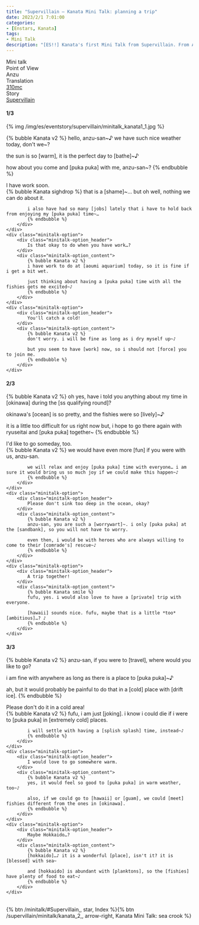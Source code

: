 ```yaml
---
title: "Supervillain – Kanata Mini Talk: planning a trip"
date: 2023/2/1 7:01:00
categories:
- [Enstars, Kanata]
tags:
- Mini Talk
description: "[ES!!] Kanata's first Mini Talk from Supervillain. From Anzu's POV."
---
```

<div class="three-wrapper" style="--storyColor:#5ac189;--storyColor-rgb:90,193,137;--storyColor-h:147.4;--storyColor-s:45.4%;--storyColor-l:55.5%;">
    <div class="info-area">
        <div class="info">
            <div class="info-item characters">
                <div class="label">
                    Mini talk
                </div>
                <div class="value">
								<a href="/categories/Enstars/Kanata" character="Kanata"></a>
                </div>
            </div>
            <div class="info-item one">
                <div class="label">
                    Point of View
                </div>
                <div class="value">
                    Anzu
                </div>
            </div>
            <div class="info-item two">
                <div class="label">
                    Translation
                </div>
                <div class="value">
                    <a href="/about">310mc</a>
                </div>
            </div>
            <div class="info-item three">
                <div class="label">
                   Story
                </div>
                <div class="value">
                    <a href="/supervillain">Supervillain</a>
                </div>
            </div>
        </div>
    </div>
</div>

<!-- more -->

#### <div mt="rare"></div> 1/3

{% img /img/es/eventstory/supervillain/minitalk_kanata1_1.jpg %}

{% bubble Kanata v2 %}
hello, anzu-san\~♪ we have such nice weather today, don't we\~?

the sun is so [warm], it is the perfect day to [bathe]~♪

how about you come and [puka puka] with me, anzu-san~?
{% endbubble %}

<div class="minitalk" character="Anzu">
    <div class="minitalk-option">
        <div class="minitalk-option_header">
            I have work soon.
        </div>
        <div class="minitalk-option_content">
            {% bubble Kanata sighdrop %}
            that is a [shame]~… but oh well, nothing we can do about it.

            i also have had so many [jobs] lately that i have to hold back from enjoying my [puka puka] time~…         
			{% endbubble %}
        </div>
    </div>
    <div class="minitalk-option">
        <div class="minitalk-option_header">
            Is that okay to do when you have work…?
        </div>
        <div class="minitalk-option_content">
            {% bubble Kanata v2 %}
            i have work to do at [aoumi aquarium] today, so it is fine if i get a bit wet.

            just thinking about having a [puka puka] time with all the fishies gets me excited~♪
			{% endbubble %}
        </div>
    </div>
    <div class="minitalk-option">
        <div class="minitalk-option_header">
            You'll catch a cold!
        </div>
        <div class="minitalk-option_content">
            {% bubble Kanata v2 %}
            don't worry. i will be fine as long as i dry myself up~♪

            but you seem to have [work] now, so i should not [force] you to join me.
			{% endbubble %}
        </div>
    </div>
</div>

#### <div mt="rare"></div> 2/3

{% bubble Kanata v2 %}
oh yes, have i told you anything about my time in [okinawa] during the [ss qualifying round]?

okinawa's [ocean] is so pretty, and the fishies were so [lively]~♪

it is a little too difficult for us right now but, i hope to go there again with ryuseitai and [puka puka] together~
{% endbubble %}

<div class="minitalk" character="Anzu">
    <div class="minitalk-option">
        <div class="minitalk-option_header">
            I'd like to go someday, too.
        </div>
        <div class="minitalk-option_content">
            {% bubble Kanata v2 %}
            we would have even more [fun] if you were with us, anzu-san.

            we will relax and enjoy [puka puka] time with everyone… i am sure it would bring us so much joy if we could make this happen~♪
			{% endbubble %}
        </div>
    </div>
    <div class="minitalk-option">
        <div class="minitalk-option_header">
            Please don't sink too deep in the ocean, okay?
        </div>
        <div class="minitalk-option_content">
            {% bubble Kanata v2 %}
            anzu-san, you are such a [worrywart]~. i only [puka puka] at the [sandbank], so you will not have to worry.

            even then, i would be with heroes who are always willing to come to their [comrade's] rescue~♪
			{% endbubble %}
        </div>
    </div>
    <div class="minitalk-option">
        <div class="minitalk-option_header">
            A trip together!
        </div>
        <div class="minitalk-option_content">
            {% bubble Kanata smile %}
            fufu, yes. i would also love to have a [private] trip with everyone.

            [hawaii] sounds nice. fufu, maybe that is a little *too* [ambitious]…? ♪
			{% endbubble %}
        </div>
    </div>
</div>

#### <div mt="rare"></div> 3/3

{% bubble Kanata v2 %}
anzu-san, if you were to [travel], where would you like to go?

i am fine with anywhere as long as there is a place to [puka puka]~♪

ah, but it would probably be painful to do that in a [cold] place with [drift ice].
{% endbubble %}

<div class="minitalk" character="Anzu">
    <div class="minitalk-option">
        <div class="minitalk-option_header">
          Please don't do it in a cold area!
        </div>
        <div class="minitalk-option_content">
            {% bubble Kanata v2 %}
            fufu, i am just [joking]. i know i could die if i were to [puka puka] in [extremely cold] places.

            i will settle with having a [splish splash] time, instead~♪
			{% endbubble %}
        </div>
    </div>
    <div class="minitalk-option">
        <div class="minitalk-option_header">
            I would love to go somewhere warm.
        </div>
        <div class="minitalk-option_content">
            {% bubble Kanata v2 %}
            yes, it would feel so good to [puka puka] in warm weather, too~♪

            also, if we could go to [hawaii] or [guam], we could [meet] fishies different from the ones in [okinawa].
			{% endbubble %}
        </div>
    </div>
    <div class="minitalk-option">
        <div class="minitalk-option_header">
            Maybe Hokkaido…?
        </div>
        <div class="minitalk-option_content">
            {% bubble Kanata v2 %}
            [hokkaido]…♪ it is a wonderful [place], isn't it? it is [blessed] with sea~

            and [hokkaido] is abundant with [planktons], so the [fishies] have plenty of food to eat~♪
			{% endbubble %}
        </div>
    </div>
</div>
<br>
<div toc>{% btn /minitalk/#Supervillain,, star, Index %}{% btn /supervillain/minitalk/kanata_2,, arrow-right, Kanata Mini Talk: sea crook %}</div>
